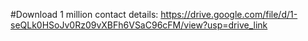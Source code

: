 #Download 1 million contact details: 
https://drive.google.com/file/d/1-seQLk0HSoJv0Rz09vXBFh6VSaC96cFM/view?usp=drive_link